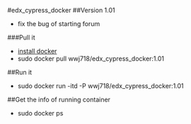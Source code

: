 #edx_cypress_docker
##Version 1.01
*  fix the bug of starting forum

###Pull it
*  [install docker](https://docs.docker.com/installation/)
*  sudo docker pull wwj718/edx_cypress_docker:1.01

##Run it
*  sudo docker run -itd -P wwj718/edx_cypress_docker:1.01

##Get the info of running container
*  sudo docker ps
